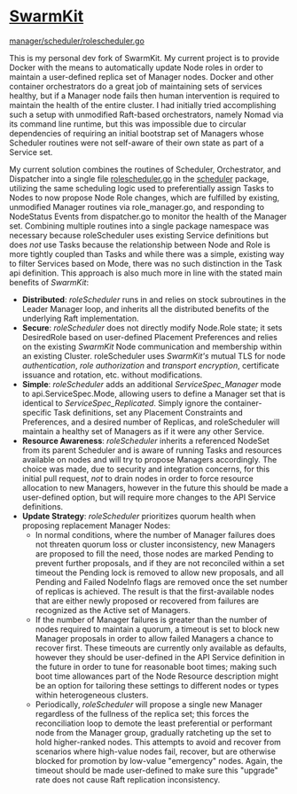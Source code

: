 # [SwarmKit](https://github.com/docker/swarmkit)
[manager/scheduler/rolescheduler.go](https://github.com/foxxxyben/swarmkit/blob/master/manager/scheduler/rolescheduler.go)

This is my personal dev fork of SwarmKit. My current project is to provide Docker with the means to automatically update Node roles in order to maintain a user-defined replica set of Manager nodes. Docker and other container orchestrators do a great job of maintaining sets of services healthy, but if a Manager node fails then human intervention is required to maintain the health of the entire cluster. I had initially tried accomplishing such a setup with unmodified Raft-based orchestrators, namely Nomad via its command line runtime, but this was impossible due to circular dependencies of requiring an initial bootstrap set of Managers whose Scheduler routines were not self-aware of their own state as part of a Service set.

My current solution combines the routines of Scheduler, Orchestrator, and Dispatcher into a single file [rolescheduler.go](https://github.com/foxxxyben/swarmkit/blob/master/manager/scheduler/rolescheduler.go) in the [scheduler](github.com/docker/swarmkit/manager/scheduler) package, utilizing the same scheduling logic used to preferentially assign Tasks to Nodes to now propose Node Role changes, which are fulfilled by existing, unmodified Manager routines via role_manager.go, and responding to NodeStatus Events from dispatcher.go to monitor the health of the Manager set. Combining multiple routines into a single package namespace was necessary because roleScheduler uses existing Service definitions but does *not* use Tasks because the relationship between Node and Role is more tightly coupled than Tasks and while there was a simple, existing way to filter Services based on Mode, there was no such distinction in the Task api definition. This approach is also much more in line with the stated main benefits of *SwarmKit*:

-   **Distributed**: *roleScheduler* runs in and relies on stock subroutines in the Leader Manager loop, and inherits all the distributed benefits of the underlying Raft implementation.
-   **Secure**: *roleScheduler* does not directly modify Node.Role state; it sets DesiredRole based on user-defined Placement Preferences and relies on the existing *SwarmKit* Node communication and membership within an existing Cluster. roleScheduler uses *SwarmKit's* mutual TLS for node *authentication*, *role authorization* and *transport encryption*, certificate issuance and rotation, etc. without modifications.
-   **Simple**: *roleScheduler* adds an additional *ServiceSpec_Manager* mode to api.ServiceSpec.Mode, allowing users to define a Manager set that is identical to *ServiceSpec_Replicated*. Simply ignore the container-specific Task definitions, set any Placement Constraints and Preferences, and a desired number of Replicas, and roleScheduler will maintain a healthy set of Managers as if it were any other Service.
-   **Resource Awareness**: *roleScheduler* inherits a referenced NodeSet from its parent Scheduler and is aware of running Tasks and resources available on nodes and will try to propose Managers accordingly. The choice was made, due to security and integration concerns, for this initial pull request, *not* to drain nodes in order to force resource allocation to new Managers, however in the future this should be made a user-defined option, but will require more changes to the API Service definitions.
-   **Update Strategy**: *roleScheduler* prioritizes quorum health when proposing replacement Manager Nodes:
    -   In normal conditions, where the number of Manager failures does not threaten quorum loss or cluster inconsistency, new Managers are proposed to fill the need, those nodes are marked Pending to prevent further proposals, and if they are not reconciled within a set timeout the Pending lock is removed to allow new proposals, and all Pending and Failed NodeInfo flags are removed once the set number of replicas is achieved. The result is that the first-available nodes that are either newly proposed or recovered from failures are recognized as the Active set of Managers.
    -   If the number of Manager failures is greater than the number of nodes required to maintain a quorum, a timeout is set to block new Manager proposals in order to allow failed Managers a chance to recover first. These timeouts are currently only available as defaults, however they should be user-defined in the API Service definition in the future in order to tune for reasonable boot times; making such boot time allowances part of the Node Resource description might be an option for tailoring these settings to different nodes or types within heterogeneous clusters.
    -   Periodically, *roleScheduler* will propose a single new Manager regardless of the fullness of the replica set; this forces the reconciliation loop to demote the least preferential or performant node from the Manager group, gradually ratcheting up the set to hold higher-ranked nodes. This attempts to avoid and recover from scenarios where high-value nodes fail, recover, but are otherwise blocked for promotion by low-value "emergency" nodes. Again, the timeout should be made user-defined to make sure this "upgrade" rate does not cause Raft replication inconsistency.
